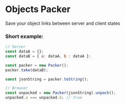 Objects Packer
==============

Save your object links between server and client states

### Short example:

```js
// Server
const dataA = {};
const dataB = { a: dataA, b : dataA };

const packer = new Packer();
packer.take(dataB);

const jsonString = packer.toString();

// Browser
const unpacked = new Packer(jsonString).unpack();
unpacked.a === unpacked.b; // true
```
